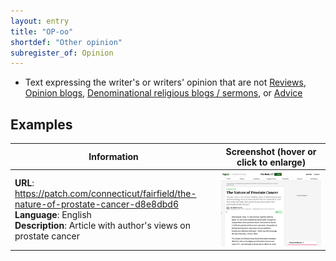 ```yaml
---
layout: entry
title: "OP-oo"
shortdef: "Other opinion"
subregister_of: Opinion
---
```


- Text expressing the writer's or writers' opinion that are not [Reviews](OP-rv), [Opinion blogs](OP-ob), [Denominational religious blogs / sermons](OP-rs), or [Advice](OP-av)

<!-- details -->

## Examples

<!-- START GENERATED SCREENSHOT GALLERY -->
<!--     NOTE: this screenshot gallery is automatically generated.       -->
<!--     Please avoid modifying it manually: any changes will be         -->
<!--     overwritten the next time the generation script is run.         -->
<table class="website-examples">
  <thead>
    <tr>
      <th class="website-examples-col-1">Information</th>
      <th class="website-examples-col-2">Screenshot (hover or click to enlarge)</th>
    </tr>
  </thead>
  <tbody>
    <tr>
      <td>
        <div class="img-url"><b>URL</b>: <a href="https://patch.com/connecticut/fairfield/the-nature-of-prostate-cancer-d8e8dbd6">https://patch.com/connecticut/fairfield/the-nature-of-prostate-cancer-d8e8dbd6</a></div>
        <div class="img-info"><b>Language</b>: English</div>
        <div class="img-info"><b>Description</b>: Article with author&#x27;s views on prostate cancer</div>
      </td>
      <td><a href="../static/screenshots/OP-oo/patch.com_connecticut_fairfield_the-nature-of-prostate-cancer-d8e8dbd6--2048x1536.png"><img class="thumbnail" src="../static/screenshots/OP-oo/patch.com_connecticut_fairfield_the-nature-of-prostate-cancer-d8e8dbd6--2048x1536.png" alt="screenshot of patch.com_connecticut_fairfield_the-nature-of-prostate-cancer-d8e8dbd6--2048x1536"></a></td>
    </tr>
  </tbody>
</table>
<!-- END GENERATED SCREENSHOT GALLERY -->
